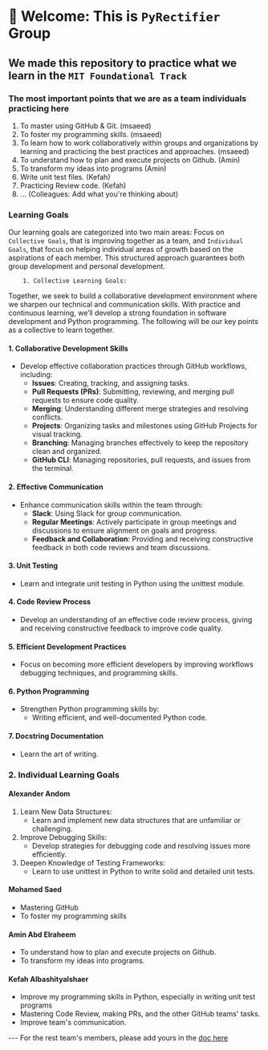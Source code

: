 # 👋 Welcome: This is `PyRectifier` Group

## We made this repository to practice what we learn in the `MIT Foundational Track`

### The most important points that we are as a team individuals practicing here

1. To master using GitHub & Git. (msaeed)
2. To foster my programming skills. (msaeed)
3. To learn how to work collaboratively within groups and organizations by
    learning and practicing the best practices and approaches. (msaeed)
4. To understand how to plan and execute projects on Github. (Amin)
5. To transform my ideas into programs (Amin)
6. Write unit test files. (Kefah)
7. Practicing Review code. (Kefah)
8. ... (Colleagues: Add what you're thinking about)

### Learning Goals

 Our learning goals are categorized into two main areas: Focus on `Collective
 Goals`, that is improving together as a team, and `Individual Goals`, that
 focus on helping individual areas of growth based on the aspirations of each
 member. This structured approach guarantees both group development and
 personal development.

        1. Collective Learning Goals:    
   Together, we seek to build a collaborative development environment where
    we sharpen our technical and communication skills. With practice and
    continuous learning, we’ll develop a strong foundation in software
    development and Python programming. The following will be our key points
     as a collective to learn together.

#### 1. Collaborative Development Skills

- Develop effective collaboration practices through GitHub workflows, including:
  - **Issues**: Creating, tracking, and assigning tasks.
  - **Pull Requests (PRs)**: Submitting, reviewing, and merging pull requests
  to ensure code quality.
  - **Merging**: Understanding different merge strategies and resolving conflicts.
  - **Projects**: Organizing tasks and milestones using GitHub Projects for
    visual tracking.
  - **Branching**: Managing branches effectively to keep the repository clean
   and organized.
  - **GitHub CLI**: Managing repositories, pull requests, and issues from the terminal.

#### 2. Effective Communication

- Enhance communication skills within the team through:
  - **Slack**: Using Slack for group communication.
  - **Regular Meetings**: Actively participate in group meetings and
  discussions to ensure alignment on goals and progress.
  - **Feedback and Collaboration**: Providing and receiving constructive
  feedback in both code reviews and team discussions.

#### 3. Unit Testing

- Learn and integrate unit testing in Python using the unittest module.

#### 4. Code Review Process

- Develop an understanding of an effective code review process, giving and
  receiving constructive feedback to improve code quality.

#### 5. Efficient Development Practices

- Focus on becoming more efficient developers by improving workflows
  debugging techniques, and programming skills.

#### 6. Python Programming

- Strengthen Python programming skills by:
  - Writing efficient, and well-documented Python code.

#### 7. Docstring Documentation

- Learn the art of writing.

### 2. Individual Learning Goals

#### **Alexander Andom**

   1. Learn New Data Structures:
      - Learn and implement new data structures that are unfamiliar or challenging.
   2. Improve Debugging Skills:
      - Develop strategies for debugging code and resolving issues more efficiently.
   3. Deepen Knowledge of Testing Frameworks:
      - Learn to use unittest in Python to write solid and detailed unit tests.

#### **Mohamed Saed**

- Mastering GitHub
- To foster my programming skills
  
#### **Amin Abd Elraheem**

- To understand how to plan and execute projects on Github.
- To transform my ideas into programs.

#### **Kefah Albashityalshaer**

- Improve my programming skills in Python, especially in writing unit test programs
- Mastering Code Review, making PRs, and the other GitHub teams' tasks.
- Improve team's communication.

--- For the rest team's members, please add yours in the [doc here](https://docs.google.com/document/d/1A2wzylXGlXTTitTcOhgHJp50BXqLRtqdoCEJ2TlCaM0/edit?tab=t.0)
